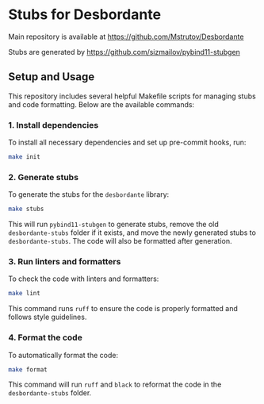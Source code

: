 
# Stubs for Desbordante

Main repository is available at https://github.com/Mstrutov/Desbordante

Stubs are generated by https://github.com/sizmailov/pybind11-stubgen

## Setup and Usage

This repository includes several helpful Makefile scripts for managing stubs and code formatting. Below are the available commands:

### 1. Install dependencies
To install all necessary dependencies and set up pre-commit hooks, run:
```bash
make init
```

### 2. Generate stubs
To generate the stubs for the `desbordante` library:
```bash
make stubs
```
This will run `pybind11-stubgen` to generate stubs, remove the old `desbordante-stubs` folder if it exists, and move the newly generated stubs to `desbordante-stubs`. The code will also be formatted after generation.

### 3. Run linters and formatters
To check the code with linters and formatters:
```bash
make lint
```
This command runs `ruff` to ensure the code is properly formatted and follows style guidelines.

### 4. Format the code
To automatically format the code:
```bash
make format
```
This command will run `ruff` and `black` to reformat the code in the `desbordante-stubs` folder.
